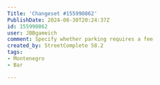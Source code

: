 ```yaml
---
Title: 'Changeset #155990862'
PublishDate: 2024-08-30T20:24:37Z
id: 155990862
user: JBBgameich
comment: Specify whether parking requires a fee
created_by: StreetComplete 58.2
tags:
- Montenegro
- Bar

---
```

